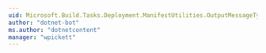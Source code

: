 ```yaml
---
uid: Microsoft.Build.Tasks.Deployment.ManifestUtilities.OutputMessageType
author: "dotnet-bot"
ms.author: "dotnetcontent"
manager: "wpickett"
---
```

